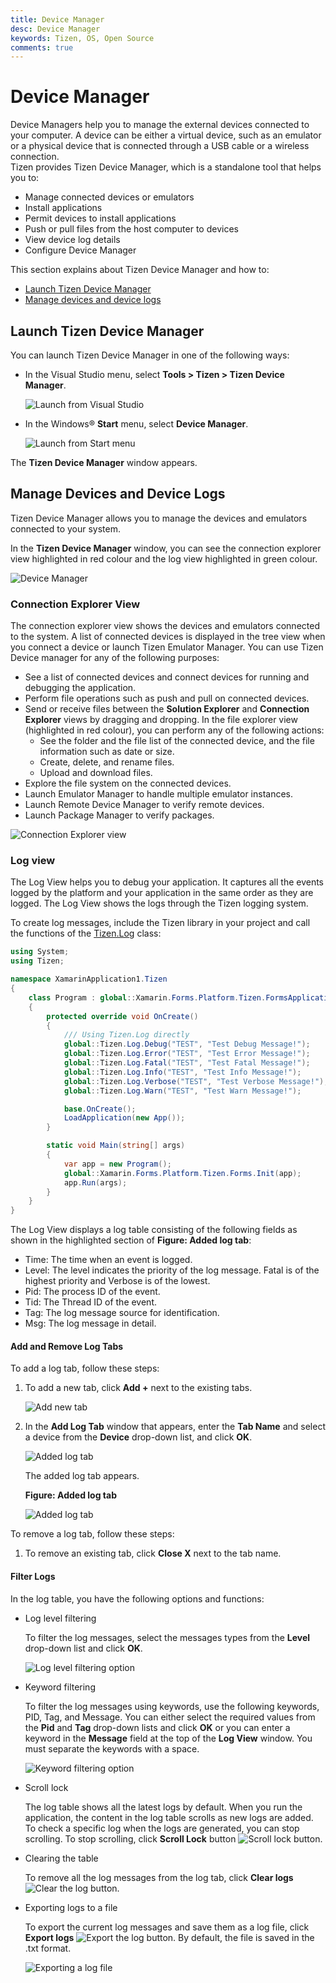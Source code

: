 ```yaml
---
title: Device Manager
desc: Device Manager
keywords: Tizen, OS, Open Source
comments: true
---
```


# Device Manager

Device Managers help you to manage the external devices connected to your computer. A device can be either a virtual device, such as an emulator or a physical device that is connected through a USB cable or a wireless connection. \
Tizen provides Tizen Device Manager, which is a standalone tool that helps you to:
- Manage connected devices or emulators
- Install applications
- Permit devices to install applications
- Push or pull files from the host computer to devices
- View device log details
- Configure Device Manager

This section explains about Tizen Device Manager and how to:
- [Launch Tizen Device Manager](#launch-tizen-device-manager)
- [Manage devices and device logs](#manage-devices-and-device-logs)

## Launch Tizen Device Manager

You can launch Tizen Device Manager in one of the following ways:

-   In the Visual Studio menu, select **Tools &gt; Tizen &gt; Tizen Device Manager**.

    ![Launch from Visual Studio](media/dm-menu.png)

-   In the Windows&reg; **Start** menu, select **Device Manager**.

    ![Launch from Start menu](media/dm-windows-start.png)

The **Tizen Device Manager** window appears.

## Manage Devices and Device Logs

Tizen Device Manager allows you to manage the devices and emulators connected to your system. 

In the **Tizen Device Manager** window, you can see the connection explorer view highlighted in red colour and the log view highlighted in green colour.

![Device Manager](media/dm-first-screen.png)

### Connection Explorer View

The connection explorer view shows the devices and emulators connected to the system. A list of connected devices is displayed in the tree view when you connect a device or launch Tizen Emulator Manager. You can use Tizen Device manager for any of the following purposes:

- See a list of connected devices and connect devices for running and debugging the application.
- Perform file operations such as push and pull on connected devices.
- Send or receive files between the **Solution Explorer** and **Connection Explorer** views by dragging and dropping. In the file explorer view (highlighted in red colour), you can perform any of the following actions:
    - See the folder and the file list of the connected device, and the file information such as date or size.
    - Create, delete, and rename files.
    - Upload and download files.
- Explore the file system on the connected devices.
- Launch Emulator Manager to handle multiple emulator instances.
- Launch Remote Device Manager to verify remote devices.
- Launch Package Manager to verify packages.

![Connection Explorer view](media/dm-connection-explorer-view.png)

<a name="logview"></a>
### Log view

The Log View helps you to debug your application. It captures all the events logged by the platform and your application in the same order as they are logged. The Log View shows the logs through the Tizen logging system.

To create log messages, include the Tizen library in your project and call the functions of the [Tizen.Log](https://developer.tizen.org/dev-guide/csapi/api/Tizen.Log.html) class:

```csharp
using System;
using Tizen;

namespace XamarinApplication1.Tizen
{
    class Program : global::Xamarin.Forms.Platform.Tizen.FormsApplication
    {
        protected override void OnCreate()
        {
            /// Using Tizen.Log directly
            global::Tizen.Log.Debug("TEST", "Test Debug Message!");
            global::Tizen.Log.Error("TEST", "Test Error Message!");
            global::Tizen.Log.Fatal("TEST", "Test Fatal Message!");
            global::Tizen.Log.Info("TEST", "Test Info Message!");
            global::Tizen.Log.Verbose("TEST", "Test Verbose Message!");
            global::Tizen.Log.Warn("TEST", "Test Warn Message!");

            base.OnCreate();
            LoadApplication(new App());
        }

        static void Main(string[] args)
        {
            var app = new Program();
            global::Xamarin.Forms.Platform.Tizen.Forms.Init(app);
            app.Run(args);
        }
    }
}
```

The Log View displays a log table consisting of the following fields as shown in the highlighted section of **Figure: Added log tab**:

- Time: The time when an event is logged.
- Level: The level indicates the priority of the log message. Fatal is of the highest priority and Verbose is of the lowest.
- Pid: The process ID of the event.
- Tid: The Thread ID of the event.
- Tag: The log message source for identification.
- Msg: The log message in detail.


#### Add and Remove Log Tabs

To add a log tab, follow these steps:

1.  To add a new tab, click **Add +** next to the existing tabs.

    ![Add new tab](media/dm-add-tab.png)

2.  In the **Add Log Tab** window that appears, enter the **Tab Name** and select a device from the **Device** drop-down list, and click **OK**.

    ![Added log tab](media/dm-log-add-tab.png)
	
	The added log tab appears.

    **Figure: Added log tab**

    ![Added log tab](media/dm-log-added-tab.png)

To remove a log tab, follow these steps:

1.  To remove an existing tab, click **Close X** next to the tab name.

#### Filter Logs

In the log table, you have the following options and functions:

-   Log level filtering 

    To filter the log messages, select the messages types from the **Level** drop-down list and click **OK**.

    ![Log level filtering option](media/dm-log-level-filter.png)

-   Keyword filtering 

    To filter the log messages using keywords, use the following keywords, PID, Tag, and Message.
	You can either select the required values from the **Pid** and **Tag** drop-down lists and click **OK** or you can enter a keyword in the **Message** field at the top of the **Log View** window. You must separate the keywords with a space.
    
    ![Keyword filtering option](media/dm-log-filter-option.png)

-   Scroll lock

    The log table shows all the latest logs by default. When you run the application, the content in the log table scrolls as new logs are added. To check a specific log when the logs are generated, you can stop scrolling. To stop scrolling, click **Scroll Lock** button ![Scroll lock button](media/dm-scroll-lock.png).

-   Clearing the table

    To remove all the log messages from the log tab, click **Clear logs** ![Clear the log button](media/dm-clear-log.png).

-   Exporting logs to a file

    To export the current log messages and save them as a log file, click **Export logs** ![Export the log button](media/dm-export.png). By default, the file is saved in the .txt format. 

    ![Exporting a log file](media/cs_device_manager_log_export.png)

